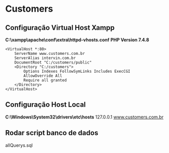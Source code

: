 # Customers

## Configuração Virtual Host Xampp

**C:\xampp\apache\conf\extra\httpd-vhosts.conf**
**PHP Version 7.4.8**
```
<VirtualHost *:80>
    ServerName www.customers.com.br
    ServerAlias intervin.com.br
    DocumentRoot "C:/customers/public"
    <Directory "C:/customers">
        Options Indexes FollowSymLinks Includes ExecCGI
        AllowOverride All
        Require all granted 
    </Directory>
</VirtualHost>
```

## Configuração Host Local
**C:\Windows\System32\drivers\etc\hosts**
127.0.0.1 www.customers.com.br

## Rodar script banco de dados
allQuerys.sql